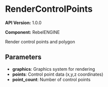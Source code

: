 # RenderControlPoints

**API Version:** 1.0.0

**Component:** RebelENGINE

Render control points and polygon

## Parameters

- **graphics**: Graphics system for rendering
- **points**: Control point data (x,y,z coordinates)
- **point_count**: Number of control points

